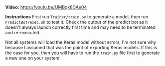 **Video:** https://youtu.be/UMBqk8CAe04

**Instructions**
First run `Trainer/train.py` to generate a model, then run `PredictBot/exec.sh` to test it. Check the output of the predict bot as it doesn't always launch correctly first time and may need to be terminated and re-executed.

Not all systems will load the Keras model without errors, I'm not sure why because I assumed that was the point of exporting Keras models. If this is the case for you, then you will have to run the `train.py` file first to generate a new one on your system.
